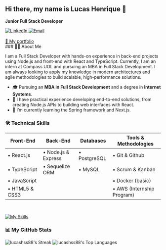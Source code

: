 ## Hi there, my name is Lucas Henrique 👋

**Junior Full Stack Developer**

<a href="https://www.linkedin.com/in/lucas-henrique-serrano-soares-382339248/">
<img src="https://img.shields.io/badge/-LinkedIn-blue?style=flat-rounded&logo=linkedin&link" alt="LinkedIn">
</a>
<a href="mailto:lucashss@gmail.com">
<img src="https://img.shields.io/badge/-Email-c71610?style=flat-rounded&logo=gmail" alt="Email">
</a>
<br/>
<br/>
<a href="https://landing-page-front-seven.vercel.app/">🔗 My portfolio</a>
<br/>
### 👨‍💻 About Me

I am a Full Stack Developer with hands-on experience in back-end projects using Node.js and front-end with React and TypeScript. Currently, I am an intern at Compass UOL and pursuing an MBA in Full Stack Development. I am always looking to apply my knowledge in modern architectures and agile methodologies to build scalable, high-performance solutions.

- 🎓 Pursuing an **MBA in Full Stack Development** and a degree in **Internet Systems**.
- 🔭 I have practical experience developing end-to-end solutions, from creating Node.js APIs to building web interfaces with React.
- 🌱 I’m currently learning the Spring framework and Next.js.

### 🛠️ Technical Skills

| Front-End | Back-End | Databases | Tools & Methodologies |
|---|---|---|---|
| • React.js | • Node.js & Express | • PostgreSQL | • Git & Github |
| • TypeScript | • Sequelize ORM | • MySQL | • Scrum & Kanban |
| • JavaScript | | | • Docker (basic) |
| • HTML5 & CSS3 | | | • AWS (Internship Program) |

<br/>

[![My Skills](https://skillicons.dev/icons?i=react,js,ts,nodejs,express,postgres,sequelize,vite,css,html,tailwind,bootstrap,ruby,github,idea&theme=light&perline=5)](https://skillicons.dev)

### 📊 My GitHub Stats

![lucashss88's Streak](https://github-readme-streak-stats.herokuapp.com/?user=lucashss88&theme=react&hide_border=true&date_format=M%20j%5B%2C%20Y%5D)
![lucashss88's Top Languages](https://github-readme-stats.vercel.app/api/top-langs/?username=lucashss88&theme=react&show_icons=true&hide_border=true&layout=compact)


